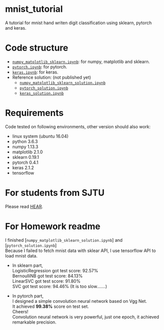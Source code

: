# mnist_tutorial
A tutorial for mnist hand writen digit classification using sklearn, pytorch and keras.

# Code structure
* [`numpy_matplotlib_sklearn.ipynb`](numpy_matplotlib_sklearn.ipynb): for numpy, matplotlib and sklearn.
* [`pytorch.ipynb`](pytorch.ipynb): for pytorch.
* [`keras.ipynb`](keras.ipynb): for keras.
* Reference solution: (not published yet)
    * [`numpy_matplotlib_sklearn_solution.ipynb`](numpy_matplotlib_sklearn_solution.ipynb)
    * [`pytorch_solution.ipynb`](pytorch_solution.ipynb)
    * [`keras_solution.ipynb`](keras_solution.ipynb)

# Requirements
Code tested on following environments, other version should also work:
* linux system (ubuntu 16.04) 
* python 3.6.3
* numpy 1.13.3
* matplotlib 2.1.0
* sklearn 0.19.1
* pytorch 0.4.1
* keras 2.1.2
* tensorflow

# For students from SJTU
Please read [HEAR](EE369.md).

# For Homework readme
I finished [`numpy_matplotlib_sklearn_solution.ipynb`] and [`pytorch_solution.ipynb`]    
Because I failed to fetch mnist data with sklear API, I use tensorflow API to load mnist data.    
- In sklearn part,   
  LogisticRegression got test score: 92.57%  
  BernoulliNB got test score: 84.13%  
  LinearSVC got test score: 91.80%  
  SVC  got test score:  94.46%   (It is too slow.......)
  
- In pytorch part,   
I designed a simple convolution neural network based on Vgg Net.  
It achieved **99.38%**  score on test set.  
Cheers!  
Convolution neural network is very powerful, just one epoch, it achieved remarkable precision.


